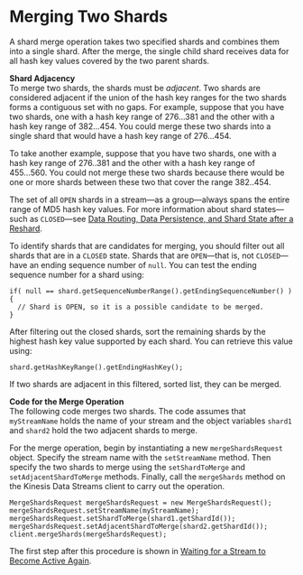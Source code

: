 # Merging Two Shards<a name="kinesis-using-sdk-java-resharding-merge"></a>

 A shard merge operation takes two specified shards and combines them into a single shard\. After the merge, the single child shard receives data for all hash key values covered by the two parent shards\. 

**Shard Adjacency**  
To merge two shards, the shards must be *adjacent*\. Two shards are considered adjacent if the union of the hash key ranges for the two shards forms a contiguous set with no gaps\. For example, suppose that you have two shards, one with a hash key range of 276\.\.\.381 and the other with a hash key range of 382\.\.\.454\. You could merge these two shards into a single shard that would have a hash key range of 276\.\.\.454\. 

To take another example, suppose that you have two shards, one with a hash key range of 276\.\.381 and the other with a hash key range of 455\.\.\.560\. You could not merge these two shards because there would be one or more shards between these two that cover the range 382\.\.454\. 

The set of all `OPEN` shards in a stream—as a group—always spans the entire range of MD5 hash key values\. For more information about shard states—such as `CLOSED`—see [Data Routing, Data Persistence, and Shard State after a Reshard](kinesis-using-sdk-java-after-resharding.md#kinesis-using-sdk-java-resharding-data-routing)\. 

To identify shards that are candidates for merging, you should filter out all shards that are in a `CLOSED` state\. Shards that are `OPEN`—that is, not `CLOSED`—have an ending sequence number of `null`\. You can test the ending sequence number for a shard using: 

```
if( null == shard.getSequenceNumberRange().getEndingSequenceNumber() ) 
{
  // Shard is OPEN, so it is a possible candidate to be merged.
}
```

After filtering out the closed shards, sort the remaining shards by the highest hash key value supported by each shard\. You can retrieve this value using: 

```
shard.getHashKeyRange().getEndingHashKey();
```

 If two shards are adjacent in this filtered, sorted list, they can be merged\. 

**Code for the Merge Operation**  
 The following code merges two shards\. The code assumes that `myStreamName` holds the name of your stream and the object variables `shard1` and `shard2` hold the two adjacent shards to merge\.

For the merge operation, begin by instantiating a new `mergeShardsRequest` object\. Specify the stream name with the `setStreamName` method\. Then specify the two shards to merge using the `setShardToMerge` and `setAdjacentShardToMerge` methods\. Finally, call the `mergeShards` method on the Kinesis Data Streams client to carry out the operation\.

```
MergeShardsRequest mergeShardsRequest = new MergeShardsRequest();
mergeShardsRequest.setStreamName(myStreamName);
mergeShardsRequest.setShardToMerge(shard1.getShardId());
mergeShardsRequest.setAdjacentShardToMerge(shard2.getShardId());
client.mergeShards(mergeShardsRequest);
```

The first step after this procedure is shown in [Waiting for a Stream to Become Active Again](kinesis-using-sdk-java-after-resharding.md#kinesis-using-sdk-java-resharding-wait-until-active)\.